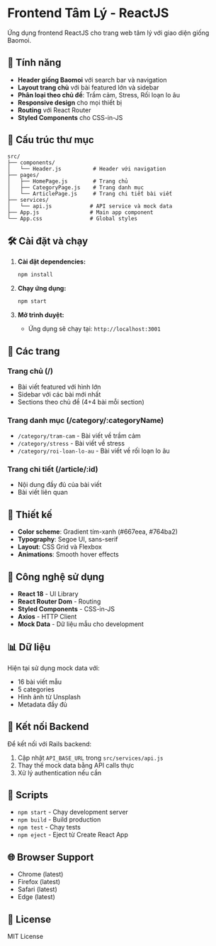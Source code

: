 # Frontend Tâm Lý - ReactJS

Ứng dụng frontend ReactJS cho trang web tâm lý với giao diện giống Baomoi.

## 🚀 Tính năng

- **Header giống Baomoi** với search bar và navigation
- **Layout trang chủ** với bài featured lớn và sidebar
- **Phân loại theo chủ đề**: Trầm cảm, Stress, Rối loạn lo âu
- **Responsive design** cho mọi thiết bị
- **Routing** với React Router
- **Styled Components** cho CSS-in-JS

## 📁 Cấu trúc thư mục

```
src/
├── components/
│   └── Header.js          # Header với navigation
├── pages/
│   ├── HomePage.js        # Trang chủ
│   ├── CategoryPage.js    # Trang danh mục
│   └── ArticlePage.js     # Trang chi tiết bài viết
├── services/
│   └── api.js            # API service và mock data
├── App.js                # Main app component
└── App.css               # Global styles
```

## 🛠 Cài đặt và chạy

1. **Cài đặt dependencies:**
   ```bash
   npm install
   ```

2. **Chạy ứng dụng:**
   ```bash
   npm start
   ```

3. **Mở trình duyệt:**
   - Ứng dụng sẽ chạy tại: `http://localhost:3001`

## 📱 Các trang

### Trang chủ (/)
- Bài viết featured với hình lớn
- Sidebar với các bài mới nhất
- Sections theo chủ đề (4+4 bài mỗi section)

### Trang danh mục (/category/:categoryName)
- `/category/tram-cam` - Bài viết về trầm cảm
- `/category/stress` - Bài viết về stress
- `/category/roi-loan-lo-au` - Bài viết về rối loạn lo âu

### Trang chi tiết (/article/:id)
- Nội dung đầy đủ của bài viết
- Bài viết liên quan

## 🎨 Thiết kế

- **Color scheme**: Gradient tím-xanh (#667eea, #764ba2)
- **Typography**: Segoe UI, sans-serif
- **Layout**: CSS Grid và Flexbox
- **Animations**: Smooth hover effects

## 🔧 Công nghệ sử dụng

- **React 18** - UI Library
- **React Router Dom** - Routing
- **Styled Components** - CSS-in-JS
- **Axios** - HTTP Client
- **Mock Data** - Dữ liệu mẫu cho development

## 📊 Dữ liệu

Hiện tại sử dụng mock data với:
- 16 bài viết mẫu
- 5 categories
- Hình ảnh từ Unsplash
- Metadata đầy đủ

## 🔗 Kết nối Backend

Để kết nối với Rails backend:

1. Cập nhật `API_BASE_URL` trong `src/services/api.js`
2. Thay thế mock data bằng API calls thực
3. Xử lý authentication nếu cần

## 📝 Scripts

- `npm start` - Chạy development server
- `npm build` - Build production
- `npm test` - Chạy tests
- `npm eject` - Eject từ Create React App

## 🌐 Browser Support

- Chrome (latest)
- Firefox (latest)
- Safari (latest)
- Edge (latest)

## 📄 License

MIT License
